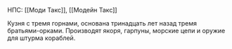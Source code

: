 НПС: [[Моди Такс]], [[Модейн Такс]]

Кузня с тремя горнами, основана тринадцать лет назад тремя братьями-оркaми. Производят якоря, гарпуны, морские цепи и оружие для штурма кораблей.
